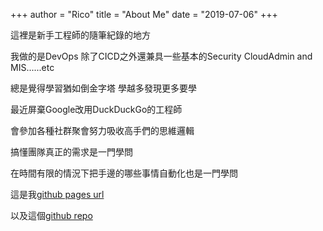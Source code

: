 +++
author = "Rico"
title = "About Me"
date = "2019-07-06"
+++

這裡是新手工程師的隨筆紀錄的地方

我做的是DevOps 除了CICD之外還兼具一些基本的Security CloudAdmin and MIS......etc

總是覺得學習猶如倒金字塔 學越多發現更多要學

最近屏棄Google改用DuckDuckGo的工程師

會參加各種社群聚會努力吸收高手們的思維邏輯

搞懂團隊真正的需求是一門學問

在時間有限的情況下把手邊的哪些事情自動化也是一門學問

這是我[github pages url](https://ricotoothless.github.io/rico-blog/)

以及這個[github repo](https://github.com/RicoToothless/rico-blog)
